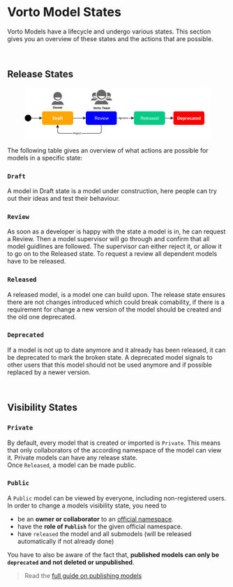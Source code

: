 # Vorto Model States

Vorto Models have a lifecycle and undergo various states. This section gives you an overview of these states and the actions that are possible. 

<br />

## Release States

<figure class="screenshot">
	<img src="images/model_states.png">
</figure> 

The following table gives an overview of what actions are possible for models in a specific state:

### `Draft`
A model in Draft state is a model under construction, here people can try out their ideas and test their behaviour. 

### `Review`
As soon as a developer is happy with the state a model is in, he can request a Review. Then a model supervisor will go through and confirm that all model guidlines are followed. The supervisor can either reject it, or allow it to go on to the Released state.
To request a review all dependent models have to be released.

### `Released`
A released model, is a model one can build upon. The release state ensures there are not changes introduced which could break comability, if there is a requirement for change a new version of the model should be created and the old one deprecated. 

### `Deprecated`
If a model is not up to date anymore and it already has been released, it can be deprecated to mark the broken state. A deprecated model signals to other users that this model should not be used anymore and if possible replaced by a newer version.

<br />

## Visibility States

### `Private`
By default, every model that is created or imported is `Private`. This means that only collaborators of the according namespace of the model can view it. Private models can have any release state.   
Once `Released`, a model can be made public.

### `Public`
A `Public` model can be viewed by everyone, including non-registered users. In order to change a models visibility state, you need to
- be an **owner or collaborator** to an [official namespace](#claiming-an-official-namespace).
- have the **role of `Publish`** for the given official namespace. 
- have `released` the model and all submodels (will be released automatically if not already done)

You have to also be aware of the fact that, **published models can only be `deprecated` and not deleted or unpublished**.
> Read the [full guide on publishing models](../../docs/tutorials/publishing_models.md)

